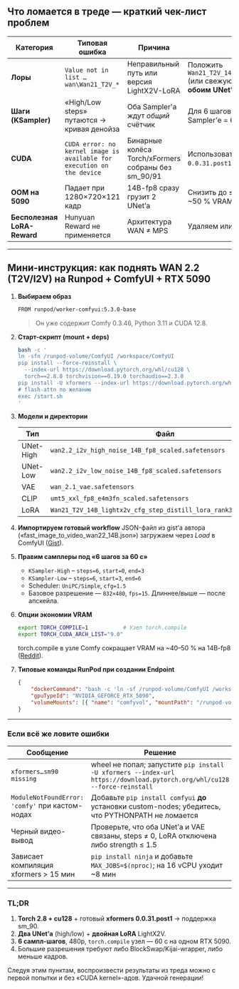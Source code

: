 ## Что ломается в треде — краткий чек-лист проблем

| Категория                   | Типовая ошибка                                                         | Причина                                             | Быстрый фикс                                                                                                                                                             |
| --------------------------- | ---------------------------------------------------------------------- | --------------------------------------------------- | ------------------------------------------------------------------------------------------------------------------------------------------------------------------------ |
| **Лоры**                    | `Value not in list … wan\Wan21_T2V_*`                                  | Неправильный путь или версия LightX2V-LoRA          | Положить `Wan21_T2V_14B_lightx2v_cfg_step_distill_lora_rank32.safetensors` (или свежую rank-64) в `/comfyui/models/loras` и **подключить к обоим UNet'ам** ([Reddit][1]) |
| **Шаги (KSampler)**         | «High/Low steps» путаются → кривая денойза                             | Оба Sampler'а ждут _общий_ счётчик                  | Для 6 шагов ставим `0-3` и `3-6` (пределы), а `steps` в каждом Sampler’е = 6 ([Reddit][2])                                                                               |
| **CUDA**                    | `CUDA error: no kernel image is available for execution on the device` | Бинарные колёса Torch/xFormers собраны без sm_90/91 | Использовать Torch ≥ 2.8.0 + cu128 и готовый `xformers 0.0.31.post1` с того же репо WHL (уже содержит sm90)                                                              |
| **OOM на 5090**             | Падает при 1280×720×121 кадр                                           | 14B-fp8 сразу грузит 2 UNet’а                       | Снизить до ≤ 1072×608 **или** вставить `torch.compile` узел – минус \~50 % VRAM ([Reddit][3])                                                                            |
| **Бесполезная LoRA-Reward** | Hunyuan Reward не применяется                                          | Архитектура WAN ≠ MPS                               | Удаляем или ставим 0 strength — пользы нет ([Reddit][1])                                                                                                                 |

---

## Мини-инструкция: как поднять WAN 2.2 (T2V/I2V) на Runpod + ComfyUI + RTX 5090

1. **Выбираем образ**

    ```bash
    FROM runpod/worker-comfyui:5.3.0-base
    ```

    > Он уже содержит Comfy 0.3.46, Python 3.11 и CUDA 12.8.

2. **Старт-скрипт (mount + deps)**

    ```bash
    bash -c '
    ln -sfn /runpod-volume/ComfyUI /workspace/ComfyUI
    pip install --force-reinstall \
      --index-url https://download.pytorch.org/whl/cu128 \
      torch==2.8.0 torchvision==0.19.0 torchaudio==2.3.0
    pip install -U xformers --index-url https://download.pytorch.org/whl/cu128
    # flash-attn по желанию
    exec /start.sh
    '
    ```

3. **Модели и директории**

    | Тип       | Файл                                                              | Папка                   |
    | --------- | ----------------------------------------------------------------- | ----------------------- |
    | UNet-High | `wan2.2_i2v_high_noise_14B_fp8_scaled.safetensors`                | `/comfyui/models/unet`  |
    | UNet-Low  | `wan2.2_i2v_low_noise_14B_fp8_scaled.safetensors`                 | `/comfyui/models/unet`  |
    | VAE       | `wan_2.1_vae.safetensors`                                         | `/comfyui/models/vae`   |
    | CLIP      | `umt5_xxl_fp8_e4m3fn_scaled.safetensors`                          | `/comfyui/models/clip`  |
    | LoRA      | `Wan21_T2V_14B_lightx2v_cfg_step_distill_lora_rank32.safetensors` | `/comfyui/models/loras` |

4. **Импортируем готовый workflow**
   JSON-файл из gist’а автора («fast_image_to_video_wan22_14B.json») загружаем через _Load_ в ComfyUI ([Gist][4]).

5. **Правим самплеры под «6 шагов за 60 с»**

    - `KSampler-High` – `steps=6`, `start=0`, `end=3`
    - `KSampler-Low` – `steps=6`, `start=3`, `end=6`
    - Scheduler: `UniPC/Simple`, `cfg=1.5`
    - Базовое разрешение — `832×480`, `fps=15`. Длиннее/выше — после апскейла.

6. **Опции экономии VRAM**

    ```bash
    export TORCH_COMPILE=1           # Узел torch.compile
    export TORCH_CUDA_ARCH_LIST="9.0"
    ```

    torch.compile в узле Comfy сокращает VRAM на \~40–50 % на 14B-fp8 ([Reddit][3]).

7. **Типовые команды RunPod при создании Endpoint**

    ```json
    {
        "dockerCommand": "bash -c 'ln -sf /runpod-volume/ComfyUI /workspace/ComfyUI && exec /start.sh'",
        "gpuTypeId": "NVIDIA_GEFORCE_RTX_5090",
        "volumeMounts": [{ "name": "comfyvol", "mountPath": "/runpod-volume" }]
    }
    ```

---

### Если всё же ловите ошибки

| Сообщение                                       | Решение                                                                                                                  |
| ----------------------------------------------- | ------------------------------------------------------------------------------------------------------------------------ |
| `xformers…sm90 missing`                         | wheel не попал; запустите `pip install -U xformers --index-url https://download.pytorch.org/whl/cu128 --force-reinstall` |
| `ModuleNotFoundError: 'comfy'` при кастом-нодах | Добавьте `pip install comfyui` **до** установки custom-nodes; убедитесь, что PYTHONPATH не ломается                      |
| Черный видео-вывод                              | Проверьте, что оба UNet’а и VAE связаны, steps ≠ 0, LoRA отключена либо strength ≤ 1.5                                   |
| Зависает компиляция xformers > 15 мин           | `pip install ninja` и добавьте `MAX_JOBS=$(nproc)`; на 16 vCPU уходит \~8 мин                                            |

---

### TL;DR

1. **Torch 2.8 + cu128** + готовый **xformers 0.0.31.post1** → поддержка sm_90.
2. **Два UNet’а** (high/low) + **двойная LoRA** LightX2V.
3. **6 сампл-шагов**, 480p, `torch.compile` узел — 60 с на одном RTX 5090.
4. Большие разрешения требуют либо BlockSwap/Kijai-wrapper, либо меньше кадров.

Следуя этим пунктам, воспроизвести результаты из треда можно с первой попытки и без «CUDA kernel»-адов. Удачной генерации!

[1]: https://www.reddit.com/r/StableDiffusion/comments/1mbyna7/wan_22_generated_in_60_seconds_on_rtx_5090_and/ "Wan 2.2 - Generated in ~60 seconds on RTX 5090 and the quality is absolutely outstanding. : r/StableDiffusion"
[2]: https://www.reddit.com/r/StableDiffusion/comments/1mbyna7/comment/n5px0cj/?utm_content=share_button&utm_medium=web3x&utm_name=web3xcss&utm_source=share&utm_term=1 "Wan 2.2 - Generated in ~60 seconds on RTX 5090 and the quality is absolutely outstanding. : r/StableDiffusion"
[3]: https://www.reddit.com/r/StableDiffusion/comments/1mbhdt5/first_test_i2v_wan_22/ "First test I2V Wan 2.2 : r/StableDiffusion"
[4]: https://gist.github.com/Art9681/91394be3df4f809ca5d008d219fbc5f2 "Fast image to video generation in WAN 2.2 · GitHub"
